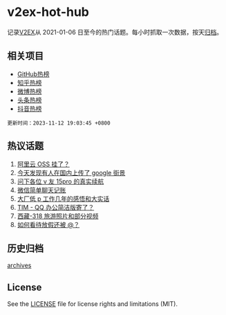 # v2ex-hot-hub

 记录[V2EX](https://www.v2ex.com/)从 2021-01-06 日至今的热门话题。每小时抓取一次数据，按天[归档](archives)。
 
 ## 相关项目

- [GitHub热榜](https://github.com/snaildev/github-hot-hub)
- [知乎热榜](https://github.com/snaildev/zhihu-hot-hub)
- [微博热榜](https://github.com/snaildev/weibo-hot-hub)
- [头条热榜](https://github.com/snaildev/toutiao-hot-hub)
- [抖音热榜](https://github.com/snaildev/douyin-hot-hub)


 `更新时间：2023-11-12 19:03:45 +0800`

## 热议话题

1. [阿里云 OSS 挂了？](https://www.v2ex.com/t/991209)
1. [今天发现有人在国内上传了 google 街景](https://www.v2ex.com/t/991079)
1. [问下各位 v 友 15pro 的真实续航](https://www.v2ex.com/t/991053)
1. [微信简单聊天记账](https://www.v2ex.com/t/991076)
1. [大厂低 p 工作几年的感悟和大实话](https://www.v2ex.com/t/991077)
1. [TIM - QQ 办公简洁版寄了？](https://www.v2ex.com/t/991091)
1. [西藏-318 旅游照片和部分视频](https://www.v2ex.com/t/991052)
1. [如何看待放假还被 @？](https://www.v2ex.com/t/991169)

## 历史归档

[archives](archives)

## License

See the [LICENSE](LICENSE) file for license rights and limitations (MIT).
